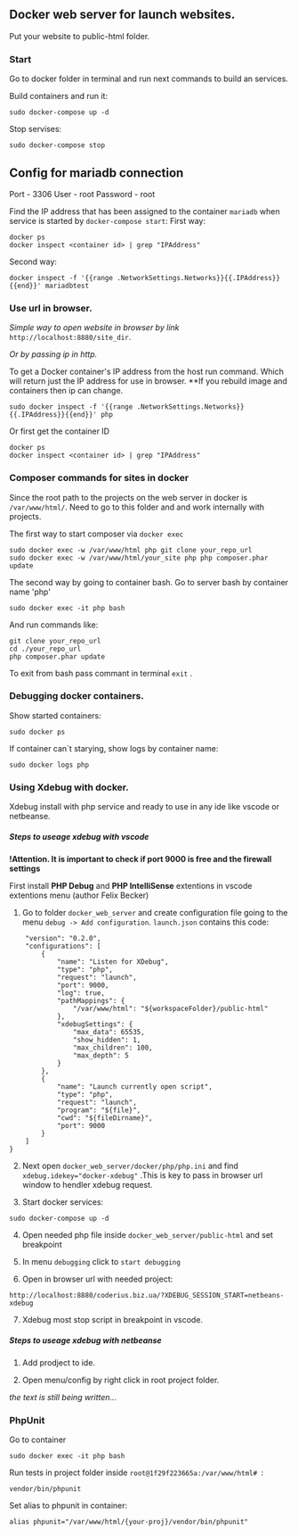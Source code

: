 ## Docker web server for launch websites.

Put your website to public-html folder.

### Start
Go to docker folder in terminal and run next commands to build an services.

Build containers and run it:
```
sudo docker-compose up -d

```
Stop servises:
```
sudo docker-compose stop
```

## Config for mariadb connection
Port - 3306
User - root
Password - root

Find the IP address that has been assigned to the container `mariadb` when service is started by `docker-compose start`:
First way:
```
docker ps
docker inspect <container id> | grep "IPAddress"
```
Second way:
```
docker inspect -f '{{range .NetworkSettings.Networks}}{{.IPAddress}}{{end}}' mariadbtest
```

### Use url in browser.
*Simple way to open website in browser by link* `http://localhost:8880/site_dir`.

*Or by passing ip in http.*

To get a Docker container's IP address from the host run command.
Which will return just the IP address for use in browser.
**If you rebuild image and containers then ip can change.

```
sudo docker inspect -f '{{range .NetworkSettings.Networks}}{{.IPAddress}}{{end}}' php
```
Or first get the container ID
```
docker ps
docker inspect <container id> | grep "IPAddress"
```
### Composer commands for sites in docker
Since the root path to the projects on the web server in docker is `/var/www/html/`. Need to go to this folder and and work internally with projects.

The first way to start composer via `docker exec`
```
sudo docker exec -w /var/www/html php git clone your_repo_url
sudo docker exec -w /var/www/html/your_site php php composer.phar update
```

The second way by going to container bash.
Go to server bash by container name 'php'
```
sudo docker exec -it php bash
```
And run commands like:
```
git clone your_repo_url
cd ./your_repo_url
php composer.phar update
```

To exit from bash pass commant in terminal `exit` .

### Debugging docker containers.
Show started containers:
```
sudo docker ps
```
If container can`t starying, show logs by container name:
```
sudo docker logs php
```

### Using Xdebug with docker.
Xdebug install with php service and ready to use in any ide like vscode or netbeanse.

##### Steps to useage xdebug with vscode

**!Attention. It is important to check if port 9000 is free and the firewall settings**

First install **PHP Debug** and **PHP IntelliSense** extentions in vscode extentions menu (author Felix Becker)

1. Go to folder `docker_web_server` and create configuration file going to the menu `debug -> Add configuration`. 
`launch.json` contains this code:

```
    "version": "0.2.0",
    "configurations": [
        {
            "name": "Listen for XDebug",
            "type": "php",
            "request": "launch",
            "port": 9000,
            "log": true,
            "pathMappings": {
                "/var/www/html": "${workspaceFolder}/public-html"
            },
            "xdebugSettings": {
                "max_data": 65535,
                "show_hidden": 1,
                "max_children": 100,
                "max_depth": 5
            }
        },
        {
            "name": "Launch currently open script",
            "type": "php",
            "request": "launch",
            "program": "${file}",
            "cwd": "${fileDirname}",
            "port": 9000
        }
    ]
}
```
2. Next open `docker_web_server/docker/php/php.ini` and find `xdebug.idekey="docker-xdebug"` .This is key to pass in browser url window to hendler xdebug request.

3. Start docker services:
```
sudo docker-compose up -d
```

4. Open needed php file inside `docker_web_server/public-html`  and set breakpoint

5. In menu `debugging` click to `start debugging`

6. Open in browser url with needed project:
```
http://localhost:8880/coderius.biz.ua/?XDEBUG_SESSION_START=netbeans-xdebug
```
7. Xdebug most stop script in breakpoint in vscode.

##### Steps to useage xdebug with netbeanse

1. Add prodject to ide.

2. Open menu/config by right click in root project folder.

_the text is still being written..._

### PhpUnit
Go to container
```
sudo docker exec -it php bash
```

Run tests in project folder inside `root@1f29f223665a:/var/www/html# `:

```
vendor/bin/phpunit
```

Set alias to phpunit in container:
```
alias phpunit="/var/www/html/{your-proj}/vendor/bin/phpunit"
```